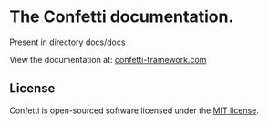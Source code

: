 # The Confetti documentation.

Present in directory docs/docs

View the documentation at: [confetti-framework.com](https://confetti-framework.com)

## License

Confetti is open-sourced software licensed under the [MIT license](https://opensource.org/licenses/MIT).
